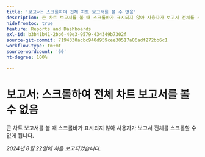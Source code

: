 ```yaml
---
title: '보고서: 스크롤하여 전체 차트 보고서를 볼 수 없음'
description: 큰 차트 보고서를 볼 때 스크롤바가 표시되지 않아 사용자가 보고서 전체를 스크롤할 수 없게 됩니다.
hidefromtoc: true
feature: Reports and Dashboards
exl-id: b3b41b41-2bb6-40e3-9579-434349b7302f
source-git-commit: 7194330acbc940d959cee30517a06adf272bb6c1
workflow-type: tm+mt
source-wordcount: '60'
ht-degree: 100%

---
```


# 보고서: 스크롤하여 전체 차트 보고서를 볼 수 없음

<!--Valid issue, won't fix. Can be removed with GA of Canvas Dashboards-->

큰 차트 보고서를 볼 때 스크롤바가 표시되지 않아 사용자가 보고서 전체를 스크롤할 수 없게 됩니다.

_2024년 8월 22일에 처음 보고되었습니다._
